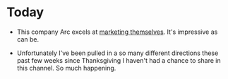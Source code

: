 # Today

* This company Arc excels at [marketing themselves](https://www.youtube.com/watch?v=u2-d5Sty-K0). It's impressive as can be.

* Unfortunately I've been pulled in a so many different directions these past few weeks since Thanksgiving I haven't had a chance to share in this channel. So much happening.
